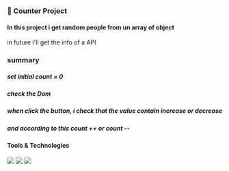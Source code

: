 <h3>
  🚀 Counter Project 
</h3> 
<h4>In this project i get random people from un array of object</h4>
<p>in future i'll get the info of a API<p/>

<h3>summary</h3>
<h5>set initial count = 0 </h5>
<h5>check the Dom</h5>
<h5>when click the button, i check that the value contain increase or decrease</h5>
<h5>and according to this count ++ or count --</h5>

<h4>Tools & Technologies</h4>
<p>
  <img src="https://img.shields.io/badge/HTML5-E34F26?style=for-the-badge&logo=html5&logoColor=white">
  <img src="https://img.shields.io/badge/CSS3-1572B6?style=for-the-badge&logo=css3&logoColor=white">
  <img src="https://img.shields.io/badge/JavaScript-F7DF1E?style=for-the-badge&logo=javascript&logoColor=black">
</p>
